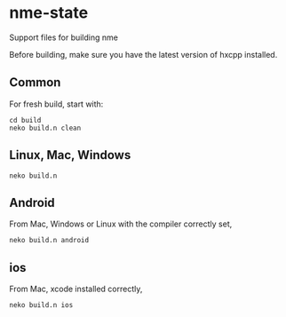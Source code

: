 nme-state
=========

Support files for building nme

Before building, make sure you have the latest version of hxcpp installed.

Common
------
For fresh build, start with:
```
cd build
neko build.n clean
```

Linux, Mac, Windows
-------------------
```
neko build.n
```


Android
-------
From Mac, Windows or Linux with the compiler correctly set,
```
neko build.n android
```

ios
-------
From Mac, xcode installed correctly,
```
neko build.n ios
```
